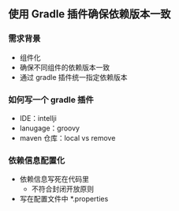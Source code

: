 ## 使用 Gradle 插件确保依赖版本一致

### 需求背景

- 组件化
- 确保不同组件的依赖版本一致
- 通过 gradle 插件统一指定依赖版本

### 如何写一个 gradle 插件

- IDE：intellji
- lanugage：groovy
- maven 仓库：local vs remove

### 依赖信息配置化

- 依赖信息写死在代码里
    - 不符合封闭开放原则
- 写在配置文件中 *.properties

